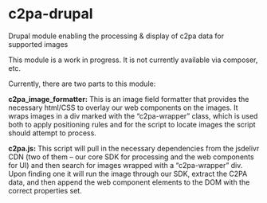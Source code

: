 # c2pa-drupal
Drupal module enabling the processing &amp; display of c2pa data for supported images

This module is a work in progress. It is not currently available via composer, etc.

Currently, there are two parts to this module:

**c2pa_image_formatter:** 
This is an image field formatter that provides the necessary html/CSS to overlay our web components on the images. It wraps images in a div marked with the “c2pa-wrapper” class, which is used both to apply positioning rules and for the script to locate images the script should attempt to process.

**c2pa.js:**
This script will pull in the necessary dependencies from the jsdelivr CDN (two of them – our core SDK for processing and the web components for UI) and then search for images wrapped with a “c2pa-wrapper” div. Upon finding one it will run the image through our SDK, extract the C2PA data, and then append the web component elements to the DOM with the correct properties set. 
